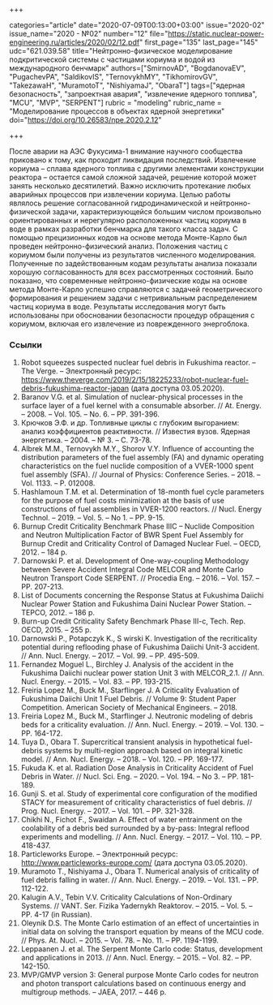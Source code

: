 +++

categories="article"
date="2020-07-09T00:13:00+03:00"
issue="2020-02"
issue_name="2020 - №02"
number="12"
file="https://static.nuclear-power-engineering.ru/articles/2020/02/12.pdf"
first_page="135"
last_page="145"
udc="621.039.58"
title="Нейтронно-физическое моделирование подкритической системы с частицами кориума и водой из международного бенчмарк"
authors=["SmirnovAD", "BogdanovaEV", "PugachevPA", "SaldikovIS", "TernovykhMY", "TikhomirovGV", "TakezawaH", "MuramotoT", "NishiyamaJ", "ObaraT"]
tags=["ядерная безопасность", "запроектная авария", "извлечение ядерного топлива", "MCU", "MVP", "SERPENT"]
rubric = "modeling"
rubric_name = "Моделирование процессов в объектах ядерной энергетики"
doi="https://doi.org/10.26583/npe.2020.2.12"

+++

После аварии на АЭС Фукусима-1 внимание научного сообщества приковано к тому, как проходит ликвидация последствий. Извлечение кориума – сплава ядерного топлива с другими элементами конструкции реактора – остается самой сложной задачей, решение которой может занять несколько десятилетий. Важно исключить протекание любых аварийных процессов при извлечении кориума. Целью работы являлось решение согласованной гидродинамической и нейтронно-физической задачи, характеризующейся большим числом произвольно ориентированных и нерегулярно расположенных частиц кориума в воде в рамках разработки бенчмарка для такого класса задач. С помощью прецизионных кодов на основе метода Монте-Карло был проведен нейтронно-физический анализ. Положения частиц с кориумом были получены из результатов численного моделирования. Полученные по задействованным кодам результаты анализа показали хорошую согласованность для всех рассмотренных состояний. Было показано, что современные нейтронно-физические коды на основе метода Монте-Карло успешно справляются с задачей геометрического формирования и решением задачи с нетривиальным распределением частиц кориума в воде. Результаты исследования могут быть использованы при обосновании безопасности процедур обращения с кориумом, включая его извлечение из поврежденного энергоблока.

### Ссылки

1. Robot squeezes suspected nuclear fuel debris in Fukushima reactor. – The Verge. – Электронный ресурс: https://www.theverge.com/2019/2/15/18225233/robot-nuclear-fuel-debris-fukushima-reactor-japan (дата доступа 03.05.2020). 
2. Baranov V.G. et al. Simulation of nuclear-physical processes in the surface layer of a fuel kernel with a consumable absorber. // At. Energy. – 2008. – Vol. 105. – No. 6. – PP. 391-396. 
3. Крючков Э.Ф. и др. Топливные циклы с глубоким выгоранием: анализ коэффициентов реактивности. // Известия вузов. Ядерная энергетика. – 2004. – № 3. – С. 73-78. 
4. Albrek M.M., Ternovykh M.Y., Shorov V.Y. Influence of accounting the distribution parameters of the fuel assembly (FA) and dynamic operating characteristics on the fuel nuclide composition of a VVER-1000 spent fuel assembly (SFA). // Journal of Physics: Conference Series. – 2018. – Vol. 1133. – P. 012008. 
5. Hashlamoun T.M. et al. Determination of 18-month fuel cycle parameters for the purpose of fuel costs minimization at the basis of use constructions of fuel assemblies in VVER-1200 reactors. // Nucl. Energy Technol. – 2019. – Vol. 5. – No 1. – PP. 9-15. 
6. Burnup Credit Criticality Benchmark Phase IIIC – Nuclide Composition and Neutron Multiplication Factor of BWR Spent Fuel Assembly for Burnup Credit and Criticality Control of Damaged Nuclear Fuel. – OECD, 2012. – 184 p. 
7. Darnowski P. et al. Development of One-way-coupling Methodology between Severe Accident Integral Code MELCOR and Monte Carlo Neutron Transport Code SERPENT. // Procedia Eng. – 2016. – Vol. 157. – PP. 207-213. 
8. List of Documents concerning the Response Status at Fukushima Daiichi Nuclear Power Station and Fukushima Daini Nuclear Power Station. – TEPCO, 2012. – 186 p. 
9. Burn-up Credit Criticality Safety Benchmark Phase III-c, Tech. Rep. OECD, 2015. – 255 p. 
10. Darnowski P., Potapczyk K., S wirski K. Investigation of the recriticality potential during reflooding phase of Fukushima Daiichi Unit-3 accident. // Ann. Nucl. Energy. – 2017. – Vol. 99. – PP. 495-509. 
11. Fernandez Moguel L., Birchley J. Analysis of the accident in the Fukushima Daiichi nuclear power station Unit 3 with MELCOR_2.1. // Ann. Nucl. Energy. – 2015. – Vol. 83. – PP. 193-215. 
12. Freiria Lopez M., Buck M., Starflinger J. A Criticality Evaluation of Fukushima Daiichi Unit 1 Fuel Debris. // Volume 9: Student Paper Competition. American Society of Mechanical Engineers. – 2018. 
13. Freiria Lopez M., Buck M., Starflinger J. Neutronic modeling of debris beds for a criticality evaluation. // Ann. Nucl. Energy. – 2019. – Vol. 130. – PP. 164-172. 
14. Tuya D., Obara T. Supercritical transient analysis in hypothetical fuel-debris systems by multi-region approach based on integral kinetic model. // Ann. Nucl. Energy. – 2018. – Vol. 120. – PP. 169-177. 
15. Fukuda K. et al. Radiation Dose Analysis in Criticality Accident of Fuel Debris in Water. // Nucl. Sci. Eng. – 2020. – Vol. 194. – No 3. – PP. 181-189. 
16. Gunji S. et al. Study of experimental core configuration of the modified STACY for measurement of criticality characteristics of fuel debris. // Prog. Nucl. Energy. – 2017. – Vol. 101. – PP. 321-328. 
17. Chikhi N., Fichot F., Swaidan A. Effect of water entrainment on the coolability of a debris bed surrounded by a by-pass: Integral reflood experiments and modelling. // Ann. Nucl. Energy. – 2017. – Vol. 110. – PP. 418-437. 
18. Particleworks Europe. – Электронный ресурс: http://www.particleworks-europe.com/ (дата доступа 03.05.2020). 
19. Muramoto T., Nishiyama J., Obara T. Numerical analysis of criticality of fuel debris falling in water. // Ann. Nucl. Energy. – 2019. – Vol. 131. – PP. 112-122. 
20. Kalugin A.V., Tebin V.V. Criticality Calculations of Non-Оrdinary Systems. // VANT. Ser. Fizika Yadernykh Reaktorov. – 2015. – Vol. 5. – PP. 4-17 (in Russian). 
21. Oleynik D.S. The Monte Carlo estimation of an effect of uncertainties in initial data on solving the transport equation by means of the MCU code. // Phys. At. Nucl. – 2015. – Vol. 78. – No. 11. – PP. 1194-1199. 
22. Leppaanen J. et al. The Serpent Monte Carlo code: Status, development and applications in 2013. // Ann. Nucl. Energy. – 2015. – Vol. 82. – PP. 142-150. 
23. MVP/GMVP version 3: General purpose Monte Carlo codes for neutron and photon transport calculations based on continuous energy and multigroup methods. – JAEA, 2017. – 446 p. 